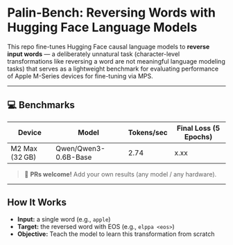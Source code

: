 # Palin-Bench: Reversing Words with Hugging Face Language Models

This repo fine-tunes Hugging Face causal language models to **reverse input words** — a deliberately unnatural task (character-level transformations like reversing a word are not meaningful language modeling tasks) that serves as a lightweight benchmark for evaluating performance of Apple M-Series devices for fine-tuning via MPS.

---

## 💻 Benchmarks

| Device           | Model                | Tokens/sec | Final Loss (5 Epochs) |
|------------------|----------------------|------------|------------------------|
| M2 Max (32 GB)    | Qwen/Qwen3-0.6B-Base | 2.74       | x.xx                   |

> 🧪 **PRs welcome!** Add your own results (any model / any hardware).

---

## How It Works

- **Input:** a single word (e.g., `apple`)
- **Target:** the reversed word with EOS (e.g., `elppa <eos>`)
- **Objective:** Teach the model to learn this transformation from scratch